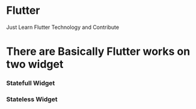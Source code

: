# Flutter
Just Learn Flutter Technology and Contribute

# There are Basically Flutter works on two widget <br>
### Statefull Widget <br>
### Stateless Widget <br>

